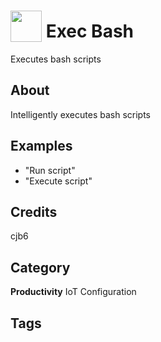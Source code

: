 # <img src="https://raw.githack.com/FortAwesome/Font-Awesome/master/svgs/solid/robot.svg" card_color="#22A7F0" width="50" height="50" style="vertical-align:bottom"/> Exec Bash
Executes bash scripts

## About
Intelligently executes bash scripts

## Examples
* "Run script"
* "Execute script"

## Credits
cjb6

## Category
**Productivity**
IoT
Configuration

## Tags

